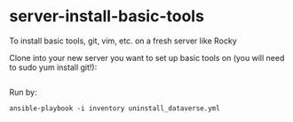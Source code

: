 # server-install-basic-tools
To install basic tools, git, vim, etc. on a fresh server like Rocky

Clone into your new server you want to set up basic tools on (you will need to sudo yum install git!): 

```

```

Run by: 

```
ansible-playbook -i inventory uninstall_dataverse.yml
```

